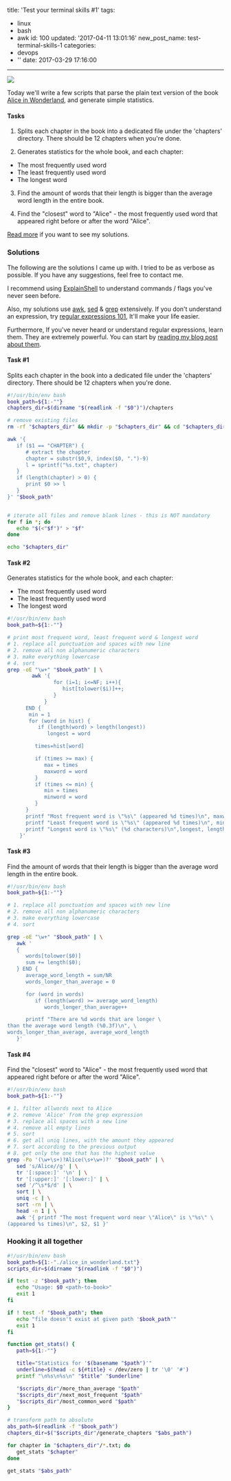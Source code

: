 title: 'Test your terminal skills #1'
tags:
  - linux
  - bash
  - awk
id: 100
updated: '2017-04-11 13:01:16'
new_post_name: test-terminal-skills-1
categories:
  - devops
  - ''
date: 2017-03-29 17:16:00
---

![](/images/2017/03/alice.jpg)

Today we'll write a few scripts that parse the plain text version of the book [Alice in Wonderland](/static/2017/03/alice_in_wonderland.txt), and generate simple statistics.

#### Tasks

1. Splits each chapter in the book into a dedicated file under the 'chapters' directory. There should be 12 chapters when you're done.

2. Generates statistics for the whole book, and each chapter:
  * The most frequently used word
  * The least frequently used word
  * The longest word

3. Find the amount of words that their length is bigger than the average word length in the entire book.

4. Find the "closest" word to "Alice" - the most frequently used word that appeared right before or after the word "Alice".

[Read more](/2017/03/29/test-terminal-skills-1#solutions) if you want to see my solutions.

<!-- more -->

### Solutions

The following are the solutions I came up with. I tried to be as verbose as possible. If you have any suggestions, feel free to contact me.

I recommend using [ExplainShell](/2017/03/14/explainshell/) to understand commands / flags you've never seen before.

Also, my solutions use [awk](https://en.wikipedia.org/wiki/AWK), [sed](https://en.wikipedia.org/wiki/Sed) & [grep](https://en.wikipedia.org/wiki/Grep) extensively. If you don't understand an expression, try [regular expressions 101](https://regex101.com/), It'll make your life easier.

Furthermore, If you've never heard or understand regular expressions, learn them. They are extremely powerful. You can start by [reading my blog post about them](/2017/03/07/master-regular-expressions/).

#### Task #1

Splits each chapter in the book into a dedicated file under the 'chapters' directory. There should be 12 chapters when you're done.

```bash
#!/usr/bin/env bash
book_path=${1:-""}
chapters_dir=$(dirname "$(readlink -f "$0")")/chapters

# remove existing files
rm -rf "$chapters_dir" && mkdir -p "$chapters_dir" && cd "$chapters_dir" || exit 1

awk '{
   if ($1 == "CHAPTER") {
      # extract the chapter
      chapter = substr($0,9, index($0, ".")-9)
      l = sprintf("%s.txt", chapter)
   }
   if (length(chapter) > 0) {
      print $0 >> l
   }
}' "$book_path"


# iterate all files and remove blank lines - this is NOT mandatory
for f in *; do
   echo "$(<"$f")" > "$f"
done

echo "$chapters_dir"
```

#### Task #2

Generates statistics for the whole book, and each chapter:
  * The most frequently used word
  * The least frequently used word
  * The longest word

```bash
#!/usr/bin/env bash
book_path=${1:-""}

# print most frequent word, least frequent word & longest word
# 1. replace all punctuation and spaces with new line
# 2. remove all non alphanumeric characters
# 3. make everything lowercase
# 4. sort
grep -oE "\w+" "$book_path" | \
        awk '{
               for (i=1; i<=NF; i++){
                  hist[tolower($i)]++;
               }
            }
      END {
       min = 1
       for (word in hist) {
          if (length(word) > length(longest))
             longest = word

         times=hist[word]

         if (times >= max) {
            max = times
            maxword = word
         }
         if (times <= min) {
            min = times
            minword = word
         }
      }
      printf "Most frequent word is \"%s\" (appeared %d times)\n", maxword, max
      printf "Least frequent word is \"%s\" (appeared %d times)\n", minword, min
      printf "Longest word is \"%s\" (%d characters)\n",longest, length(longest)
    }'
```

#### Task #3

Find the amount of words that their length is bigger than the average word length in the entire book.

```bash
#!/usr/bin/env bash
book_path=${1:-""}

# 1. replace all punctuation and spaces with new line
# 2. remove all non alphanumeric characters
# 3. make everything lowercase
# 4. sort

grep -oE "\w+" "$book_path" | \
   awk '
   {
      words[tolower($0)]
      sum += length($0);
   } END {
      average_word_length = sum/NR
      words_longer_than_average = 0

      for (word in words)
         if (length(word) >= average_word_length)
            words_longer_than_average++

      printf "There are %d words that are longer \
than the average word length (%0.3f)\n", \
words_longer_than_average, average_word_length
   }'
```
#### Task #4

Find the "closest" word to "Alice" - the most frequently used word that appeared right before or after the word "Alice".

```bash
#!/usr/bin/env bash
book_path=${1:-""}

# 1. filter allwords next to Alice
# 2. remove 'Alice' from the grep expression
# 3. replace all spaces with a new line
# 4. remove all empty lines
# 5. sort
# 6. get all uniq lines, with the amount they appeared
# 7. sort according to the previous output
# 8. get only the one that has the highest value
grep -Po '(\w+\s+)?Alice(\s+\w+)?' "$book_path" | \
   sed 's/Alice//g' | \
   tr '[:space:]' '\n' | \
   tr '[:upper:]' '[:lower:]' | \
   sed '/^\s*$/d' | \
   sort | \
   uniq -c | \
   sort -rn | \
   head -n 1 | \
   awk '{ printf "The most frequent word near \"Alice\" is \"%s\" \
(appeared %s times)\n", $2, $1 }'
```

### Hooking it all together
```bash
#!/usr/bin/env bash
book_path=${1:-"./alice_in_wonderland.txt"}
scripts_dir=$(dirname "$(readlink -f "$0")")

if test -z "$book_path"; then
   echo "Usage: $0 <path-to-book>"
   exit 1
fi

if ! test -f "$book_path"; then
   echo "file doesn't exist at given path '$book_path'"
   exit 1
fi

function get_stats() {
   path=${1:-""}

   title="Statistics for '$(basename "$path")'"
   underline=$(head -c ${#title} < /dev/zero | tr '\0' '#')
   printf "\n%s\n%s\n" "$title" "$underline"

   "$scripts_dir"/more_than_average "$path"
   "$scripts_dir"/next_most_frequent "$path"
   "$scripts_dir"/most_common_word "$path"
}

# transform path to absolute
abs_path=$(readlink -f "$book_path")
chapters_dir=$("$scripts_dir"/generate_chapters "$abs_path")

for chapter in "$chapters_dir"/*.txt; do
   get_stats "$chapter"
done

get_stats "$abs_path"
```